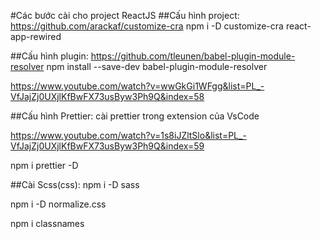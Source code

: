#Các bước cài cho project ReactJS
##Cấu hình project:
https://github.com/arackaf/customize-cra
npm i -D customize-cra react-app-rewired

##Cấu hình plugin:
https://github.com/tleunen/babel-plugin-module-resolver
npm install --save-dev babel-plugin-module-resolver

https://www.youtube.com/watch?v=wwGkGi1WFgg&list=PL_-VfJajZj0UXjlKfBwFX73usByw3Ph9Q&index=58

##Cấu hình Prettier:
cài prettier trong extension của VsCode

https://www.youtube.com/watch?v=1s8iJZltSlo&list=PL_-VfJajZj0UXjlKfBwFX73usByw3Ph9Q&index=59

npm i prettier -D

##Cài Scss(css):
npm i -D sass

npm i -D normalize.css

npm i classnames
